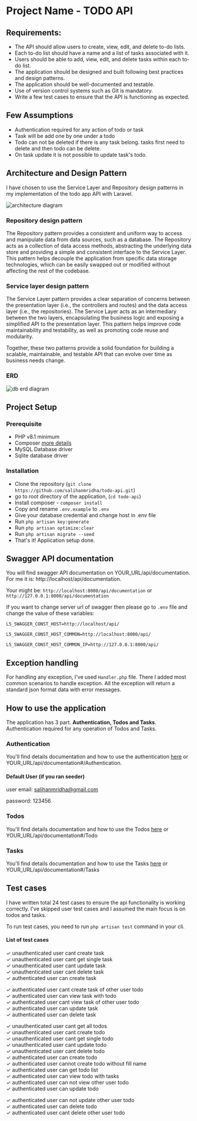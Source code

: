# Project Name - TODO API

## Requirements:
- The API should allow users to create, view, edit, and delete to-do lists.
- Each to-do list should have a name and a list of tasks associated with it.
- Users should be able to add, view, edit, and delete tasks within each to-do list.
- The application should be designed and built following best practices and design patterns.
- The application should be well-documented and testable.
- Use of version control systems such as Git is mandatory.
- Write a few test cases to ensure that the API is functioning as expected.

## Few Assumptions
- Authentication required for any action of todo or task
- Task will be add one by one under a todo
- Todo can not be deleted if there is any task belong. tasks first need to delete and then todo can be delete.
- On task update it is not possible to update task's todo.

## Architecture and Design Pattern
I have chosen to use the Service Layer and Repository design patterns in my implementation of the todo app API with Laravel.

![architecture diagram](https://salihanmridha.com/wp-content/uploads/2023/03/Blank-diagram.jpeg)


### Repository design pattern
The Repository pattern provides a consistent and uniform way to access and manipulate data from data sources, such as a database. The Repository acts as a collection of data access methods, abstracting the underlying data store and providing a simple and consistent interface to the Service Layer. This pattern helps decouple the application from specific data storage technologies, which can be easily swapped out or modified without affecting the rest of the codebase.
### Service layer design pattern
The Service Layer pattern provides a clear separation of concerns between the presentation layer (i.e., the controllers and routes) and the data access layer (i.e., the repositories). The Service Layer acts as an intermediary between the two layers, encapsulating the business logic and exposing a simplified API to the presentation layer. This pattern helps improve code maintainability and testability, as well as promoting code reuse and modularity.

Together, these two patterns provide a solid foundation for building a scalable, maintainable, and testable API that can evolve over time as business needs change.

### ERD

![db erd diagram](https://salihanmridha.com/wp-content/uploads/2023/03/todo-erd.jpeg)

## Project Setup

### Prerequisite
- PHP v8.1 minimum
- Composer [more details](https://getcomposer.org/)
- MySQL Database driver
- Sqlite database driver

### Installation

- Clone the repository (```git clone https://github.com/salihanmridha/todo-api.git```) 
- go to root directory of the application, (```cd todo-api```)
- Install composer - ```composer install```
- Copy and rename ```.env.example``` to ```.env```
- Give your database credential and change host in .env file
- Run ```php artisan key:generate```
- Run ```php artisan optimize:clear```
- Run ```php artisan migrate --seed```
- That's it! Application setup done.

## Swagger API documentation
You will find swagger API documentation on YOUR_URL/api/documentation. For me it is: http://localhost/api/documentation.

Your might be:
`http://localhost:8000/api/documentation` or `http://127.0.0.1:8000/api/documentation`

If you want to change server url of swagger then please go to `.env` file and change the value of these variables:

`L5_SWAGGER_CONST_HOST=http://localhost/api/`

`L5_SWAGGER_CONST_HOST_COMMON=http://localhost:8000/api/`

`L5_SWAGGER_CONST_HOST_COMMON_IP=http://127.0.0.1:8000/api/`


## Exception handling
For handling any exception, I've used `Handler.php` file. There I added most common scenarios to handle exception. All the exception will return a standard json format data with error messages.

## How to use the application

The application has 3 part. **Authentication, Todos and Tasks**. Authentication required for any operation of Todos and Tasks.

### Authentication
You'll find details documentation and how to use the authentication [here](http://localhost:8000/api/documentation#/Authentication) or YOUR_URL/api/documentation#/Authentication. 
#### Default User (if you ran seeder)
user email: salihanmridha@gmail.com

password: 123456

### Todos
You'll find details documentation and how to use the Todos [here](http://localhost:8000/api/documentation#/Todo) or YOUR_URL/api/documentation#/Todo

### Tasks
You'll find details documentation and how to use the Tasks [here](http://localhost:8000/api/documentation#/Tasks) or YOUR_URL/api/documentation#/Tasks

## Test cases
I have written total 24 test cases to ensure the api functionality is working correctly. I've skipped user test cases and I assumed the main focus is on todos and tasks.

To run test cases, you need to run ```php artisan test``` command in your cli.

#### List of test cases

✓ unauthenticated user cant create task                                                                                                                       
✓ unauthenticated user cant get single task                                                                                                                   
✓ unauthenticated user cant update task                                                                                                                       
✓ unauthenticated user cant delete task                                                                                                                       
✓ authenticated user can create task

✓ authenticated user cant create task of other user todo                                                                                                      
✓ authenticated user can view task with todo                                                                                                                  
✓ authenticated user cant view task of other user todo                                                                                                        
✓ authenticated user can update task                                                                                                                          
✓ authenticated user can delete task                                           

✓ unauthenticated user cant get all todos                                                                                                                     
✓ unauthenticated user cant create todo                                                                                                                       
✓ unauthenticated user cant get single todo                                                                                                                   
✓ unauthenticated user cant update todo                                                                                                                       
✓ unauthenticated user cant delete todo                                                                                                                       
✓ authenticated user can create todo                                                                                                                         
✓ authenticated user cannot create todo without fill name                                                                                                     
✓ authenticated user can get todo list                                                                                                                        
✓ authenticated user can view todo with tasks                                                                                                                 
✓ authenticated user can not view other user todo                                                                                                             
✓ authenticated user can update todo                                           

✓ authenticated user can not update other user todo                                                                                                           
✓ authenticated user can delete todo                                                                                                                          
✓ authenticated user cant delete other user todo







